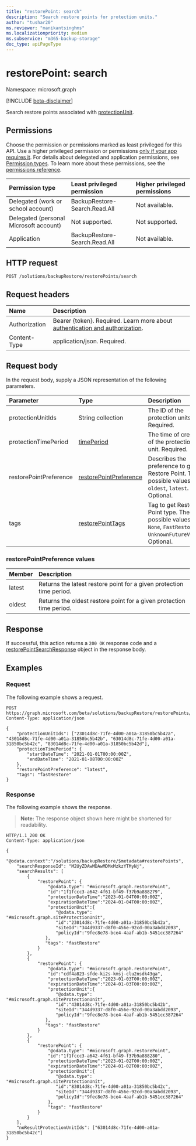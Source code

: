 ```yaml
---
title: "restorePoint: search"
description: "Search restore points for protection units."
author: "tushar20"
ms.reviewer: "manikantsinghms"
ms.localizationpriority: medium
ms.subservice: "m365-backup-storage"
doc_type: apiPageType
---
```


# restorePoint: search

Namespace: microsoft.graph

[!INCLUDE [beta-disclaimer](../../includes/beta-disclaimer.md)]

Search restore points associated with [protectionUnit](../resources/protectionunitbase.md).

## Permissions

Choose the permission or permissions marked as least privileged for this API. Use a higher privileged permission or permissions [only if your app requires it](/graph/permissions-overview#best-practices-for-using-microsoft-graph-permissions). For details about delegated and application permissions, see [Permission types](/graph/permissions-overview#permission-types). To learn more about these permissions, see the [permissions reference](/graph/permissions-reference).

|Permission type|Least privileged permission|Higher privileged permissions|
|:---|:---|:---|
|Delegated (work or school account)|BackupRestore-Search.Read.All|Not available.|
|Delegated (personal Microsoft account)|Not supported.|Not supported.|
|Application|BackupRestore-Search.Read.All|Not available.|

## HTTP request

<!-- {
  "blockType": "ignored"
}
-->
``` http
POST /solutions/backupRestore/restorePoints/search
```

## Request headers

|Name|Description|
|:---|:---|
|Authorization|Bearer {token}. Required. Learn more about [authentication and authorization](/graph/auth/auth-concepts).|
|Content-Type|application/json. Required.|

## Request body

In the request body, supply a JSON representation of the following parameters.

|Parameter|Type|Description|
|:---|:---|:---|
|protectionUnitIds|String collection|The ID of the protection units. Required.|
|protectionTimePeriod|[timePeriod](../resources/timeperiod.md)|The time of creation of the protection unit.  Required.|
|restorePointPreference|[restorePointPreference](../api/restorepoint-search.md#restorepointpreference-values)|Describes the preference to get Restore Point. The possible values are `oldest`, `latest`. Optional.|
|tags|[restorePointTags](../resources/restorepoint.md#restorepointtags-values)|Tag to get Restore Point type. The possible values are `None`, `FastRestore`, `UnknownFutureValue`. Optional.|

### restorePointPreference values

|Member | Description |
|:------|:------------|
|latest | Returns the latest restore point for a given protection time period.|
|oldest | Returns the oldest restore point for a given protection time period.|

## Response

If successful, this action returns a `200 OK` response code and a [restorePointSearchResponse](../resources/restorepointsearchresponse.md) object in the response body.

## Examples

### Request

The following example shows a request.
<!-- {
  "blockType": "request",
  "name": "restorepoint_search"
}
-->
``` http
POST https://graph.microsoft.com/beta/solutions/backupRestore/restorePoints/search
Content-Type: application/json

{
    "protectionUnitIds": ["23014d8c-71fe-4d00-a01a-31850bc5b42a", "43014d8c-71fe-4d00-a01a-31850bc5b42b", "63014d8c-71fe-4d00-a01a-31850bc5b42c", "83014d8c-71fe-4d00-a01a-31850bc5b42d"],
    "protectionTimePeriod": {
        "startDateTime": "2021-01-01T00:00:00Z",
        "endDateTime": "2021-01-08T00:00:00Z"
    },
    "restorePointPreference": "latest",
    "tags": "fastRestore"
}
```

### Response

The following example shows the response.
>**Note:** The response object shown here might be shortened for readability.
<!-- {
  "blockType": "response",
  "truncated": true,
  "@odata.type": "microsoft.graph.restorePointSearchResponse"
}
-->
``` http
HTTP/1.1 200 OK
Content-Type: application/json

{
    "@odata.context":"/solutions/backupRestore/$metadata#restorePoints",
    "searchResponseId": "M2UyZDAwMDAwMDMxMzkzYTMyNj",
    "searchResults": [
        {
            "restorePoint": {
                "@odata.type": "#microsoft.graph.restorePoint",
                "id":"1f1fccc3-a642-4f61-bf49-f37b9a888279",
                "protectionDateTime":"2023-01-04T00:00:00Z",
                "expirationDateTime":"2024-01-04T00:00:00Z",
                "protectionUnit":{
                   "@odata.type": "#microsoft.graph.siteProtectionUnit",
                   "id":"23014d8c-71fe-4d00-a01a-31850bc5b42a",
                   "siteId":"344d9337-d8f0-456e-92cd-00a3abdd2093",
                   "policyId":"9fec8e78-bce4-4aaf-ab1b-5451cc387264"
               },
               "tags": "fastRestore"
            }
        },
        {
            "restorePoint": {
                "@odata.type": "#microsoft.graph.restorePoint",
                "id":"cdf4a823-sfde-ki2s-kmsj-clu2nsdk43ga",
                "protectionDateTime":"2023-01-03T00:00:00Z",
                "expirationDateTime":"2024-01-03T00:00:00Z",
                "protectionUnit":{
                   "@odata.type": "#microsoft.graph.siteProtectionUnit",
                   "id":"43014d8c-71fe-4d00-a01a-31850bc5b42b",
                   "siteId":"344d9337-d8f0-456e-92cd-00a3abdd2093",
                   "policyId":"9fec8e78-bce4-4aaf-ab1b-5451cc387264"
               },
               "tags": "fastRestore"
            }
        },
        {
            "restorePoint": {
                "@odata.type": "#microsoft.graph.restorePoint",
                "id":"1f1fccc3-a642-4f61-bf49-f37b9a888280",
                "protectionDateTime":"2023-01-02T00:00:00Z",
                "expirationDateTime":"2024-01-02T00:00:00Z",
                "protectionUnit":{
                   "@odata.type": "#microsoft.graph.siteProtectionUnit",
                   "id":"83014d8c-71fe-4d00-a01a-31850bc5b42c",
                   "siteId":"344d9337-d8f0-456e-92cd-00a3abdd2093",
                   "policyId":"9fec8e78-bce4-4aaf-ab1b-5451cc387264"
                },
                "tags": "fastRestore"
            }
        }
    ],
    "noResultProtectionUnitIds": ["63014d8c-71fe-4d00-a01a-31850bc5b42c"]
}
```
